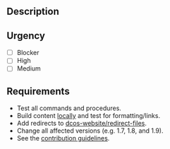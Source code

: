 ## Description
<!-- Link to JIRA issue -->

## Urgency
- [ ] Blocker <!-- Ping @emanic, @sascala or @joel-hamill for review -->
- [ ] High
- [ ] Medium

## Requirements
- Test all commands and procedures.
- Build content [locally](https://github.com/dcos/dcos-website#testing-your-updates-locally) and test for formatting/links.
- Add redirects to [dcos-website/redirect-files](https://github.com/dcos/dcos-website#managing-redirects).
- Change all affected versions (e.g. 1.7, 1.8, and 1.9).
- See the [contribution guidelines](https://github.com/dcos/dcos-website#contribution-workflow).
